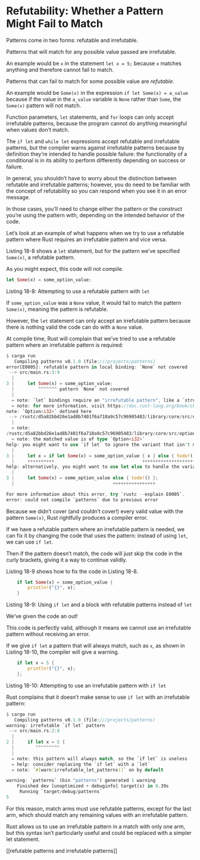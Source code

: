 # Refutability: Whether a Pattern Might Fail to Match

Patterns come in two forms: refutable and irrefutable.

Patterns that will match for any possible value passed are irrefutable.

An example would be `x` in the statement `let x = 5;` because `x` matches anything and therefore cannot fail to match.

Patterns that can fail to match for some possible value are *refutable*.

An example would be `Some(x)` in the expression `if let Some(x) = a_value` because if the value in the `a_value` variable is `None` rather than `Some`, the `Some(x)` pattern will not match.



Function parameters, `let` statements, and `for` loops can only accept irrefutable patterns, because the program cannot do anything meaningful when values don’t match.

The `if let` and `while let` expressions accept refutable and irrefutable patterns, but the compiler warns against irrefutable patterns because by definition they’re intended to handle possible failure: the functionality of a conditional is in its ability to perform differently depending on success or failure.



In general, you shouldn’t have to worry about the distinction between refutable and irrefutable patterns; however, you do need to be familiar with the concept of refutability so you can respond when you see it in an error message.

In those cases, you’ll need to change either the pattern or the construct you’re using the pattern with, depending on the intended behavior of the code.



Let’s look at an example of what happens when we try to use a refutable pattern where Rust requires an irrefutable pattern and vice versa.

Listing 18-8 shows a `let` statement, but for the pattern we’ve specified `Some(x)`, a refutable pattern.

As you might expect, this code will not compile.

```rust
let Some(x) = some_option_value;
```

Listing 18-8: Attempting to use a refutable pattern with `let`

If `some_option_value` was a `None` value, it would fail to match the pattern `Some(x)`, meaning the pattern is refutable.

However, the `let` statement can only accept an irrefutable pattern because there is nothing valid the code can do with a `None` value.

At compile time, Rust will complain that we’ve tried to use a refutable pattern where an irrefutable pattern is required:

```rust
$ cargo run
   Compiling patterns v0.1.0 (file:///projects/patterns)
error[E0005]: refutable pattern in local binding: `None` not covered
 --> src/main.rs:3:9
  |
3 |     let Some(x) = some_option_value;
  |         ^^^^^^^ pattern `None` not covered
  |
  = note: `let` bindings require an "irrefutable pattern", like a `struct` or an `enum` with only one variant
  = note: for more information, visit https://doc.rust-lang.org/book/ch18-02-refutability.html
note: `Option<i32>` defined here
 --> /rustc/d5a82bbd26e1ad8b7401f6a718a9c57c96905483/library/core/src/option.rs:518:1
  |
  = note:
/rustc/d5a82bbd26e1ad8b7401f6a718a9c57c96905483/library/core/src/option.rs:522:5: not covered
  = note: the matched value is of type `Option<i32>`
help: you might want to use `if let` to ignore the variant that isn't matched
  |
3 |     let x = if let Some(x) = some_option_value { x } else { todo!() };
  |     ++++++++++                                 ++++++++++++++++++++++
help: alternatively, you might want to use let else to handle the variant that isn't matched
  |
3 |     let Some(x) = some_option_value else { todo!() };
  |                                     ++++++++++++++++

For more information about this error, try `rustc --explain E0005`.
error: could not compile `patterns` due to previous error
```

Because we didn’t cover (and couldn’t cover!) every valid value with the pattern `Some(x)`, Rust rightfully produces a compiler error.


If we have a refutable pattern where an irrefutable pattern is needed, we can fix it by changing the code that uses the pattern: instead of using `let`, we can use `if let`.

Then if the pattern doesn’t match, the code will just skip the code in the curly brackets, giving it a way to continue validly.

Listing 18-9 shows how to fix the code in Listing 18-8.

```rust
    if let Some(x) = some_option_value {
        println!("{}", x);
    }
```

Listing 18-9: Using `if let` and a block with refutable patterns instead of `let`

We’ve given the code an out! 

This code is perfectly valid, although it means we cannot use an irrefutable pattern without receiving an error.

If we give `if let` a pattern that will always match, such as `x`, as shown in Listing 18-10, the compiler will give a warning.

```rust
    if let x = 5 {
        println!("{}", x);
    };
```

Listing 18-10: Attempting to use an irrefutable pattern with `if let`

Rust complains that it doesn’t make sense to use `if let` with an irrefutable pattern:

```rust
$ cargo run
   Compiling patterns v0.1.0 (file:///projects/patterns)
warning: irrefutable `if let` pattern
 --> src/main.rs:2:8
  |
2 |     if let x = 5 {
  |        ^^^^^^^^^
  |
  = note: this pattern will always match, so the `if let` is useless
  = help: consider replacing the `if let` with a `let`
  = note: `#[warn(irrefutable_let_patterns)]` on by default

warning: `patterns` (bin "patterns") generated 1 warning
    Finished dev [unoptimized + debuginfo] target(s) in 0.39s
     Running `target/debug/patterns`
5
```

For this reason, match arms must use refutable patterns, except for the last arm, which should match any remaining values with an irrefutable pattern.

Rust allows us to use an irrefutable pattern in a match with only one arm, but this syntax isn’t particularly useful and could be replaced with a simpler let statement.


[[refutable patterns and irrefutable patterns]]